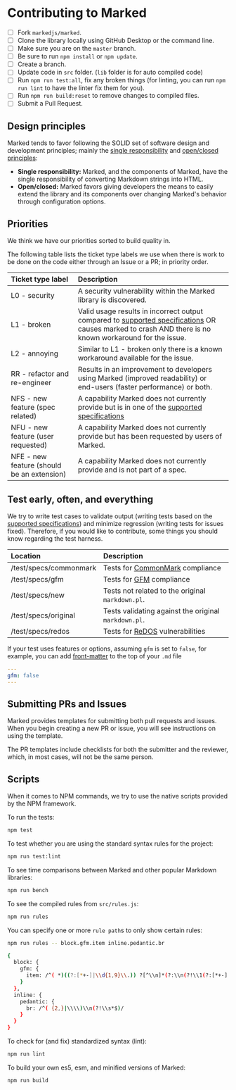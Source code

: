 # Contributing to Marked

- [ ] Fork `markedjs/marked`.
- [ ] Clone the library locally using GitHub Desktop or the command line.
- [ ] Make sure you are on the `master` branch.
- [ ] Be sure to run `npm install` or `npm update`.
- [ ] Create a branch.
- [ ] Update code in `src` folder. (`lib` folder is for auto compiled code)
- [ ] Run `npm run test:all`, fix any broken things (for linting, you can run `npm run lint` to have the linter fix them for you).
- [ ] Run `npm run build:reset` to remove changes to compiled files.
- [ ] Submit a Pull Request.

<h2 id="design-principles">Design principles</h2>

Marked tends to favor following the SOLID set of software design and development principles; mainly the [single responsibility](https://en.wikipedia.org/wiki/Single_responsibility_principle) and [open/closed principles](https://en.wikipedia.org/wiki/Open/closed_principle):

- **Single responsibility:** Marked, and the components of Marked, have the single responsibility of converting Markdown strings into HTML.
- **Open/closed:** Marked favors giving developers the means to easily extend the library and its components over changing Marked's behavior through configuration options.

<h2 id="priorities">Priorities</h2>

We think we have our priorities sorted to build quality in.

The following table lists the ticket type labels we use when there is work to be done on the code either through an Issue or a PR; in priority order.

|Ticket type label                  |Description                                                                                                                                                                         |
|:----------------------------------|:-----------------------------------------------------------------------------------------------------------------------------------------------------------------------------------|
|L0 - security                      |A security vulnerability within the Marked library is discovered.                                                                                                                   |
|L1 - broken                        |Valid usage results in incorrect output compared to [supported specifications](/#specifications) OR causes marked to crash AND there is no known workaround for the issue. |
|L2 - annoying                      |Similar to L1 - broken only there is a known workaround available for the issue.                                                                                                   |
|RR - refactor and re-engineer      |Results in an improvement to developers using Marked (improved readability) or end-users (faster performance) or both.                                                              |
|NFS - new feature (spec related)   |A capability Marked does not currently provide but is in one of the [supported specifications](/#specifications)                                                           |
|NFU - new feature (user requested) |A capability Marked does not currently provide but has been requested by users of Marked.                                                                                           |
|NFE - new feature (should be an extension) |A capability Marked does not currently provide and is not part of a spec.                                                                                           |

<h2 id="test-early-often-and-everything">Test early, often, and everything</h2>

We try to write test cases to validate output (writing tests based on the [supported specifications](/#specifications)) and minimize regression (writing tests for issues fixed). Therefore, if you would like to contribute, some things you should know regarding the test harness.

|Location              |Description                                                                                                    |
|:---------------------|:--------------------------------------------------------------------------------------------------------------|
|/test/specs/commonmark|Tests for [CommonMark](https://spec.commonmark.org/current/) compliance                                        |
|/test/specs/gfm       |Tests for [GFM](https://github.github.com/gfm/) compliance                                                     |
|/test/specs/new       |Tests not related to the original `markdown.pl`.                                                               |
|/test/specs/original  |Tests validating against the original `markdown.pl`.                                                           |
|/test/specs/redos     |Tests for [ReDOS](https://www.owasp.org/index.php/Regular_expression_Denial_of_Service_-_ReDoS) vulnerabilities|

If your test uses features or options, assuming `gfm` is set to `false`, for example, you can add [front-matter](https://www.npmjs.com/package/front-matter) to the top of
your `.md` file

``` yml
---
gfm: false
---
```

## Submitting PRs and Issues

Marked provides templates for submitting both pull requests and issues. When you begin creating a new PR or issue, you will see instructions on using the template.

The PR templates include checklists for both the submitter and the reviewer, which, in most cases, will not be the same person.

## Scripts

When it comes to NPM commands, we try to use the native scripts provided by the NPM framework.

To run the tests:

``` bash
npm test
```

To test whether you are using the standard syntax rules for the project:

```bash
npm run test:lint
```

To see time comparisons between Marked and other popular Markdown libraries:

```bash
npm run bench
```

To see the compiled rules from `src/rules.js`:

```bash
npm run rules
```

You can specify one or more `rule path`s to only show certain rules:

```bash
npm run rules -- block.gfm.item inline.pedantic.br

{
  block: {
    gfm: {
      item: /^( *)((?:[*+-]|\\d{1,9}\\.)) ?[^\\n]*(?:\\n(?!\\1(?:[*+-]|\\d{1,9}\\.) ?)[^\\n]*)*/gm
    }
  },
  inline: {
    pedantic: {
      br: /^( {2,}|\\\\)\\n(?!\\s*$)/
    }
  }
}
```

To check for (and fix) standardized syntax (lint):

```bash
npm run lint
```

To build your own es5, esm, and minified versions of Marked:

```bash
npm run build
```
